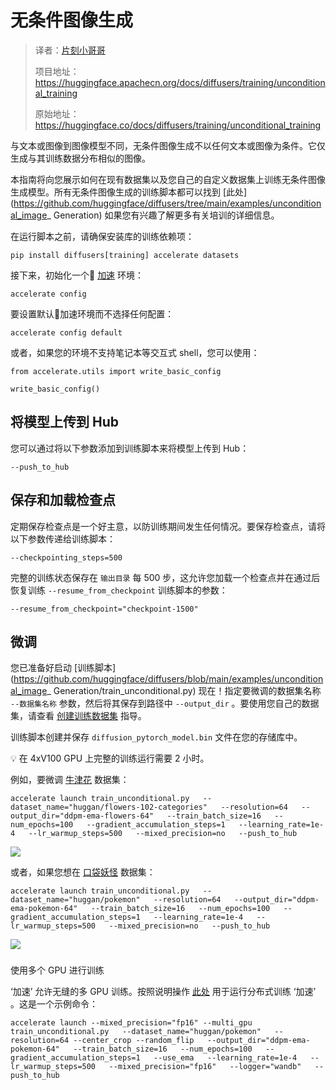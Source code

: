 # 无条件图像生成

> 译者：[片刻小哥哥](https://github.com/jiangzhonglian)
>
> 项目地址：<https://huggingface.apachecn.org/docs/diffusers/training/unconditional_training>
>
> 原始地址：<https://huggingface.co/docs/diffusers/training/unconditional_training>


与文本或图像到图像模型不同，无条件图像生成不以任何文本或图像为条件。它仅生成与其训练数据分布相似的图像。


 本指南将向您展示如何在现有数据集以及您自己的自定义数据集上训练无条件图像生成模型。所有无条件图像生成的训练脚本都可以找到
 [此处](https://github.com/huggingface/diffusers/tree/main/examples/unconditional_image_ Generation)
 如果您有兴趣了解更多有关培训的详细信息。


在运行脚本之前，请确保安装库的训练依赖项：



```
pip install diffusers[training] accelerate datasets
```


接下来，初始化一个🤗
 [加速](https://github.com/huggingface/accelerate/)
 环境：



```
accelerate config
```


要设置默认🤗加速环境而不选择任何配置：



```
accelerate config default
```


或者，如果您的环境不支持笔记本等交互式 shell，您可以使用：



```
from accelerate.utils import write_basic_config

write_basic_config()
```


## 将模型上传到 Hub



您可以通过将以下参数添加到训练脚本来将模型上传到 Hub：



```
--push_to_hub
```


## 保存和加载检查点



定期保存检查点是一个好主意，以防训练期间发生任何情况。要保存检查点，请将以下参数传递给训练脚本：



```
--checkpointing_steps=500
```


完整的训练状态保存在
 `输出目录`
 每 500 步，这允许您加载一个检查点并在通过后恢复训练
 `--resume_from_checkpoint`
 训练脚本的参数：



```
--resume_from_checkpoint="checkpoint-1500"
```


## 微调



您已准备好启动
 [训练脚本](https://github.com/huggingface/diffusers/blob/main/examples/unconditional_image_ Generation/train_unconditional.py)
 现在！指定要微调的数据集名称
 `--数据集名称`
 参数，然后将其保存到路径中
 `--output_dir`
 。要使用您自己的数据集，请查看
 [创建训练数据集](create_dataset)
 指导。


训练脚本创建并保存
 `diffusion_pytorch_model.bin`
 文件在您的存储库中。


💡 在 4xV100 GPU 上完整的训练运行需要 2 小时。


例如，要微调
 [牛津花](https://huggingface.co/datasets/huggan/flowers-102-categories)
 数据集：



```
accelerate launch train_unconditional.py   --dataset_name="huggan/flowers-102-categories"   --resolution=64   --output_dir="ddpm-ema-flowers-64"   --train_batch_size=16   --num_epochs=100   --gradient_accumulation_steps=1   --learning_rate=1e-4   --lr_warmup_steps=500   --mixed_precision=no   --push_to_hub
```


![](https://user-images.githubusercontent.com/26864830/180248660-a0b143d0-b89a-42c5-8656-2ebf6ece7e52.png)


 或者，如果您想在
 [口袋妖怪](https://huggingface.co/datasets/huggan/pokemon)
 数据集：



```
accelerate launch train_unconditional.py   --dataset_name="huggan/pokemon"   --resolution=64   --output_dir="ddpm-ema-pokemon-64"   --train_batch_size=16   --num_epochs=100   --gradient_accumulation_steps=1   --learning_rate=1e-4   --lr_warmup_steps=500   --mixed_precision=no   --push_to_hub
```


![](https://user-images.githubusercontent.com/26864830/180248200-928953b4-db38-48db-b0c6-8b740fe6786f.png)

###


 使用多个 GPU 进行训练


‘加速’
 允许无缝的多 GPU 训练。按照说明操作
 [此处](https://huggingface.co/docs/accelerate/basic_tutorials/launch)
 用于运行分布式训练
 ‘加速’
 。这是一个示例命令：



```
accelerate launch --mixed_precision="fp16" --multi_gpu train_unconditional.py   --dataset_name="huggan/pokemon"   --resolution=64 --center_crop --random_flip   --output_dir="ddpm-ema-pokemon-64"   --train_batch_size=16   --num_epochs=100   --gradient_accumulation_steps=1   --use_ema   --learning_rate=1e-4   --lr_warmup_steps=500   --mixed_precision="fp16"   --logger="wandb"   --push_to_hub
```